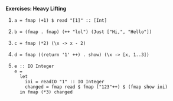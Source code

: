 **Exercises: Heavy Lifting**

1. `a = fmap (+1) $ read "[1]" :: [Int]`

2. `b = (fmap . fmap) (++ "lol") (Just ["Hi,", "Hello"])`

3. `c = fmap (*2) (\x -> x - 2)`

4. `d = fmap ((return '1' ++) . show) (\x -> [x, 1..3])`

5.
   ```
   e :: IO Integer
   e =
     let
       ioi = readIO "1" :: IO Integer
       changed = fmap read $ fmap ("123"++) $ (fmap show ioi)
     in fmap (*3) changed
   ```

